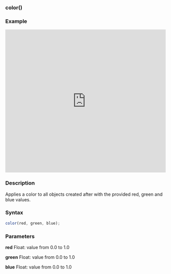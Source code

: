 ### color()

### Example

<iframe width="100%" height="450px" src="https://shaderpark.com/sculpture/-Lgym7_BlrojhkWDlC51?example=true&embed=true" frameborder="0"></iframe>

### Description
Applies a color to all objects created after with the provided red, green and blue values.

### Syntax
```js
color(red, green, blue);
```

### Parameters
**red** Float: value from 0.0 to 1.0

**green** Float: value from 0.0 to 1.0

**blue** Float: value from 0.0 to 1.0